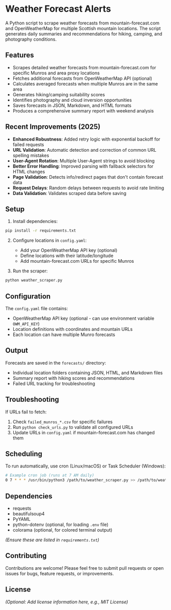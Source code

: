 # Weather Forecast Alerts

A Python script to scrape weather forecasts from mountain-forecast.com and OpenWeatherMap for multiple Scottish mountain locations. The script generates daily summaries and recommendations for hiking, camping, and photography conditions.

## Features

- Scrapes detailed weather forecasts from mountain-forecast.com for specific Munros and area proxy locations
- Fetches additional forecasts from OpenWeatherMap API (optional)
- Calculates averaged forecasts when multiple Munros are in the same area
- Generates hiking/camping suitability scores
- Identifies photography and cloud inversion opportunities
- Saves forecasts in JSON, Markdown, and HTML formats
- Produces a comprehensive summary report with weekend analysis

## Recent Improvements (2025)

- **Enhanced Robustness**: Added retry logic with exponential backoff for failed requests
- **URL Validation**: Automatic detection and correction of common URL spelling mistakes
- **User-Agent Rotation**: Multiple User-Agent strings to avoid blocking
- **Better Error Handling**: Improved parsing with fallback selectors for HTML changes
- **Page Validation**: Detects info/redirect pages that don't contain forecast data
- **Request Delays**: Random delays between requests to avoid rate limiting
- **Data Validation**: Validates scraped data before saving

## Setup

1. Install dependencies:
```bash
pip install -r requirements.txt
```

2. Configure locations in `config.yaml`:
   - Add your OpenWeatherMap API key (optional)
   - Define locations with their latitude/longitude
   - Add mountain-forecast.com URLs for specific Munros

3. Run the scraper:
```bash
python weather_scraper.py
```

## Configuration

The `config.yaml` file contains:
- OpenWeatherMap API key (optional - can use environment variable `OWM_API_KEY`)
- Location definitions with coordinates and mountain URLs
- Each location can have multiple Munro forecasts

## Output

Forecasts are saved in the `forecasts/` directory:
- Individual location folders containing JSON, HTML, and Markdown files
- Summary report with hiking scores and recommendations
- Failed URL tracking for troubleshooting

## Troubleshooting

If URLs fail to fetch:
1. Check `failed_munros_*.csv` for specific failures
2. Run `python check_urls.py` to validate all configured URLs
3. Update URLs in `config.yaml` if mountain-forecast.com has changed them

## Scheduling

To run automatically, use cron (Linux/macOS) or Task Scheduler (Windows):
```bash
# Example cron job (runs at 7 AM daily)
0 7 * * * /usr/bin/python3 /path/to/weather_scraper.py >> /path/to/weather.log 2>&1
```

## Dependencies

*   requests
*   beautifulsoup4
*   PyYAML
*   python-dotenv (optional, for loading `.env` file)
*   colorama (optional, for colored terminal output)

*(Ensure these are listed in `requirements.txt`)*

## Contributing

Contributions are welcome! Please feel free to submit pull requests or open issues for bugs, feature requests, or improvements.

## License

*(Optional: Add license information here, e.g., MIT License)* 